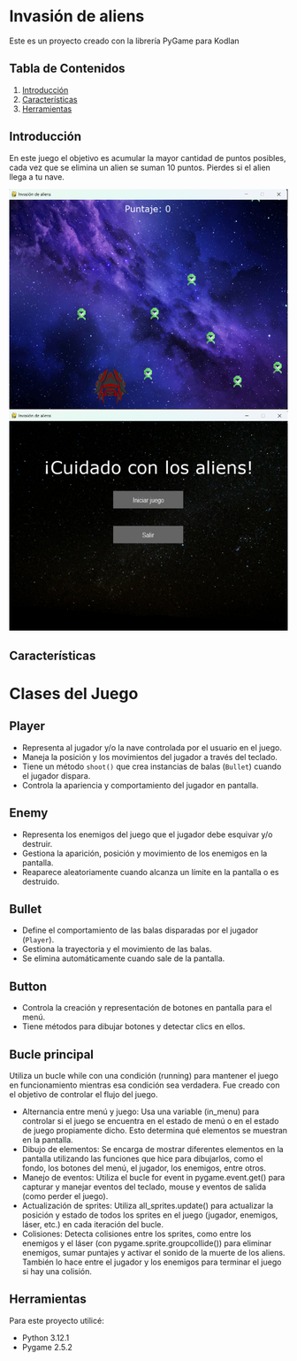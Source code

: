# Invasión de aliens

Este es un proyecto creado con la librería PyGame para Kodlan

## Tabla de Contenidos

1. [Introducción](#introducción)
2. [Características](#características)
3. [Herramientas](#herramientas)

## Introducción

En este juego el objetivo es acumular la mayor cantidad de puntos posibles, cada vez que se elimina un alien se suman 10 puntos. Pierdes si el alien llega a tu nave.

![Imagen de ejemplo](screenshots/1.png)
![Imagen de ejemplo](screenshots/2.png)

## Características

# Clases del Juego

## Player

- Representa al jugador y/o la nave controlada por el usuario en el juego.
- Maneja la posición y los movimientos del jugador a través del teclado.
- Tiene un método `shoot()` que crea instancias de balas (`Bullet`) cuando el jugador dispara.
- Controla la apariencia y comportamiento del jugador en pantalla.

## Enemy

- Representa los enemigos del juego que el jugador debe esquivar y/o destruir.
- Gestiona la aparición, posición y movimiento de los enemigos en la pantalla.
- Reaparece aleatoriamente cuando alcanza un límite en la pantalla o es destruido.

## Bullet

- Define el comportamiento de las balas disparadas por el jugador (`Player`).
- Gestiona la trayectoria y el movimiento de las balas.
- Se elimina automáticamente cuando sale de la pantalla.

## Button

- Controla la creación y representación de botones en pantalla para el menú.
- Tiene métodos para dibujar botones y detectar clics en ellos.

## Bucle principal
Utiliza un bucle while con una condición (running) para mantener el juego en funcionamiento mientras esa condición sea verdadera. Fue creado con el objetivo de controlar el flujo del juego.
- Alternancia entre menú y juego: 
Usa una variable (in_menu) para controlar si el juego se encuentra en el estado de menú o en el estado de juego propiamente dicho. Esto determina qué elementos se muestran en la pantalla.
- Dibujo de elementos:
Se encarga de mostrar diferentes elementos en la pantalla utilizando las funciones que hice para dibujarlos, como el fondo, los botones del menú, el jugador, los enemigos, entre otros.
- Manejo de eventos:
 Utiliza el bucle for event in pygame.event.get() para capturar y manejar eventos del teclado, mouse y eventos de salida (como perder el juego).
- Actualización de sprites:
Utiliza all_sprites.update() para actualizar la posición y estado de todos los sprites en el juego (jugador, enemigos, láser, etc.) en cada iteración del bucle.
- Colisiones:
Detecta colisiones entre los sprites, como entre los enemigos y el láser (con pygame.sprite.groupcollide()) para eliminar enemigos, sumar puntajes y activar el sonido de la muerte de los aliens. También lo hace entre el jugador y los enemigos para terminar el juego si hay una colisión.



## Herramientas

Para este proyecto utilicé:
- Python 3.12.1
- Pygame 2.5.2
